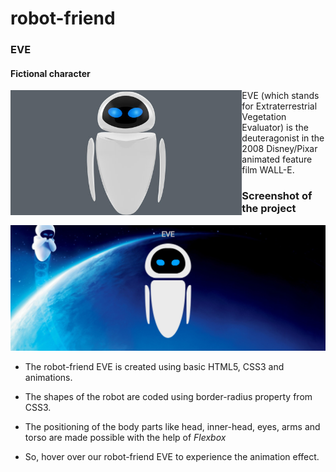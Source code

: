 # robot-friend

### EVE
#### Fictional character

<img src="target_robo.jpg" height="200px" align="left" alt="EVE">

EVE (which stands for Extraterrestrial Vegetation Evaluator) is the deuteragonist in the 2008 Disney/Pixar animated feature film WALL-E.

### Screenshot of the project
<img src="Eve-robot-animation.PNG" alt="Screenshot">

- The robot-friend EVE is created using basic HTML5, CSS3 and animations.
- The shapes of the robot are coded using border-radius property from CSS3.
- The positioning of the body parts like head, inner-head, eyes, arms and torso are made possible with the help of <em>Flexbox</em>

- So, hover over our robot-friend EVE to experience the animation effect.